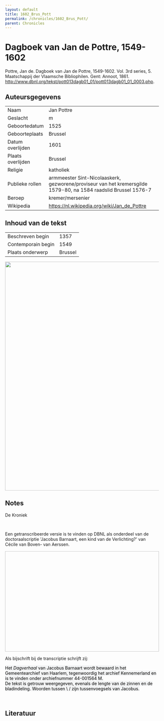 ```yaml
---
layout: default
title: 1602_Brus_Pott
permalink: /chronicles/1602_Brus_Pott/
parent: Chronicles
--- 
```



# Dagboek van Jan de Pottre, 1549-1602 

Pottre, Jan de. Dagboek van Jan de Pottre, 1549-1602. Vol. 3rd series, 5. Maatschappij der Vlaamsche Bibliophilen. Gent: Annoot, 1861. http://www.dbnl.org/tekst/pott013dagb01_01/pott013dagb01_01_0003.php. 

## Auteursgegevens 

| | | 
| --------------- | --------------- | 
| Naam | Jan Pottre | 
| Geslacht | m | 
 | Geboortedatum | 1525 | 
| Geboorteplaats | Brussel | 
| Datum overlijden | 1601 | 
| Plaats overlijden | Brussel | 
| Religie | katholiek | 
| Publieke rollen | armmeester Sint-Nicolaaskerk, gezworene/proviseur van het kremersgilde 1579-80, na 1584 raadslid Brussel 1576-7 | 
| Beroep | kremer/mersenier | 
| Wikipedia | https://nl.wikipedia.org/wiki/Jan_de_Pottre | 

## Inhoud van de tekst 

| | | 
| --------------- | --------------- | 
| Beschreven begin | 1357 | 
| Contemporain begin | 1549 | 
| Plaats onderwerp | Brussel | 

[<img src="..\..\barplots_chronicles\1602_Brus_Pott.jpg" width="750"/>](..\..\barplots_chronicles\1602_Brus_Pott.jpg) 

## Notes 

<div data-schema-version="8"><p>De Kroniek</p>
<p>&nbsp;</p>
<p>Een getranscribeerde versie is te vinden op DBNL als onderdeel van de doctoraalscriptie 'Jacobus Barnaart, een kind van de Verlichting?' van Cécile van Boven- van Aerssen.</p>
<p><img alt="" data-attachment-key="XMKBAG3I" width="606" height="329"></p>
<p>Als bijschrift bij de transcriptie schrijft zij:</p>
<p><span style="color: #000000"><span style="background-color: #f3f4f5">Het&nbsp;</span></span><em><span style="color: #000000"><span style="background-color: #f3f4f5">Dagverhaal</span></span></em><span style="color: #000000"><span style="background-color: #f3f4f5">&nbsp;van Jacobus Barnaart wordt bewaard in het Gemeentearchief van Haarlem, tegenwoordig het archief Kennemerland en is te vinden onder archiefnummer 44-001564 M.<br>De tekst is getrouw weergegeven, evenals de lengte van de zinnen en de bladindeling. Woorden tussen \ / zijn tussenvoegsels van Jacobus.</span></span></p>
<p>&nbsp;</p>
</div> 

## Literatuur 


